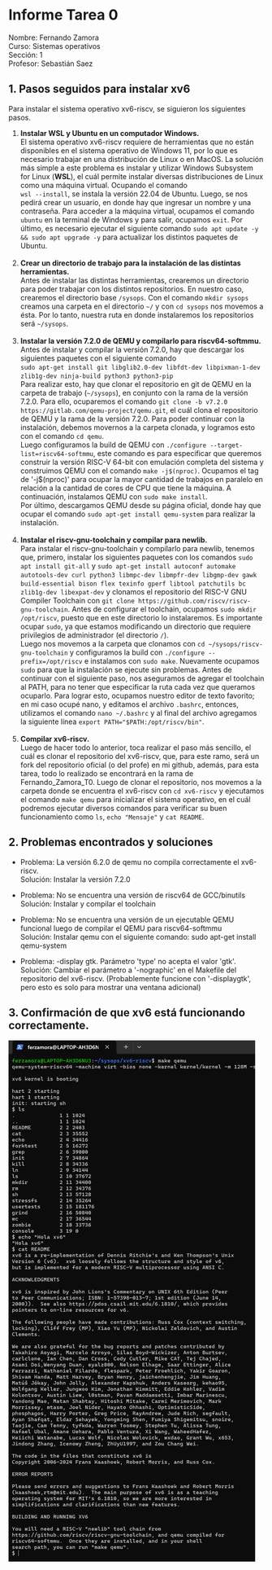 # Informe Tarea 0
Nombre: Fernando Zamora\
Curso: Sistemas operativos\
Sección: 1\
Profesor: Sebastián Saez

## 1. Pasos seguidos para instalar xv6
Para instalar el sistema operativo xv6-riscv, se siguieron los siguientes pasos.
  <ol>
    <li> 
      <strong>
        Instalar WSL y Ubuntu en un computador Windows.
      </strong> <br>
      El sistema operativo xv6-riscv requiere de herramientas que no están disponibles en el sistema operativo de Windows 11, por lo que es necesario trabajar en una distribución de Linux o en MacOS. La solución más simple a este problema es instalar y utilizar Windows Subsystem for Linux (<strong>WSL</strong>), el cuál permite instalar diversas distribuciones de Linux como una máquina virtual. Ocupando el comando <br> <code>wsl --install</code>, se instala la versión 22.04 de Ubuntu. Luego, se nos pedirá crear un usuario, en donde hay que ingresar un nombre y una contraseña. Para acceder a la máquina virtual, ocupamos el comando <code>ubuntu</code> en la terminal de Windows y para salir, ocupamos <code>exit</code>.
      Por último, es necesario ejecutar el siguiente comando <code>sudo apt update -y && sudo apt upgrade -y</code> para actualizar los distintos paquetes de Ubuntu.
    </li><br>
    <li>
      <strong>
        Crear un directorio de trabajo para la instalación de las distintas herramientas.
      </strong> <br>
      Antes de instalar las distintas herramientas, crearemos un directorio para poder trabajar con los distintos repositorios. En nuestro caso, crearemos el directorio base <code>/sysops</code>. Con el comando <code>mkdir sysops</code> creamos una carpeta en el directorio <code>~/</code> y con <code>cd sysops</code> nos movemos a ésta. Por lo tanto, nuestra ruta en donde instalaremos los repositorios será <code>~/sysops</code>. <br>
    </li><br>
    <li>
      <strong>
        Instalar la versión 7.2.0 de QEMU y compilarlo para riscv64-softmmu.
      </strong> <br>
      Antes de instalar y compilar la versión 7.2.0, hay que descargar los siguientes paquetes con el siguiente comando <br> 
      <code>sudo apt-get install git libglib2.0-dev libfdt-dev libpixman-1-dev zlib1g-dev ninja-build python3 python3-pip</code> <br>
      Para realizar esto, hay que clonar el repositorio en git de <a ref="https://gitlab.com/qemu-project/qemu.git">QEMU</a> en la carpeta de trabajo (<code>~/sysops</code>), en conjunto con la rama de la versión 7.2.0. Para ello, ocuparemos el comando <code>git clone -b v7.2.0 https://gitlab.com/qemu-project/qemu.git</code>, el cuál clona el repositorio de QEMU y la rama de la versión 7.2.0. Para poder continuar con la instalación, debemos movernos a la carpeta clonada, y logramos esto con el comando <code>cd qemu</code>. <br>
      Luego configuramos la build de QEMU con <code>./configure --target-list=riscv64-softmmu</code>, este comando es para especificar que queremos construir la versión RISC-V 64-bit con emulación completa del sistema y construimos QEMU con el comando <code>make -j$(nproc)</code>. Ocupamos el tag de '-j$(nproc)' para ocupar la mayor cantidad de trabajos en paralelo en relación a la cantidad de cores de CPU que tiene la máquina. A continuación, instalamos QEMU con <code>sudo make install</code>. <br>
      Por último, descargamos QEMU desde su <a ref="https://www.qemu.org/download/#linux">página oficial</a>, donde hay que ocupar el comando <code>sudo apt-get install qemu-system</code> para realizar la instalación.
    </li><br>
    <li>
      <strong>
        Instalar el riscv-gnu-toolchain y compilar para newlib. 
      </strong> <br>
      Para instalar el riscv-gnu-toolchain y compilarlo para newlib, tenemos que, primero, instalar los siguientes paquetes con los comandos <code>sudo apt install git-all</code> y <code>sudo apt-get install autoconf automake autotools-dev curl python3 libmpc-dev libmpfr-dev libgmp-dev gawk build-essential bison flex texinfo gperf libtool patchutils bc zlib1g-dev libexpat-dev</code> y clonamos el repositorio del <a ref="https://github.com/riscv-collab/riscv-gnu-toolchain">RISC-V GNU Compiler Toolchain</a> con <code>git clone https://github.com/riscv/riscv-gnu-toolchain</code>. Antes de configurar el toolchain, ocupamos <code>sudo mkdir /opt/riscv</code>, puesto que en este directorio lo instalaremos. Es importante ocupar <code>sudo</code>, ya que estamos modificando un directorio que requiere privilegios de administrador (el directorio <code>/</code>). <br> Luego nos movemos a la carpeta que clonamos con <code>cd ~/sysops/riscv-gnu-toolchain</code> y configuramos la build con <code>./configure --prefix=/opt/riscv</code> e instalamos con <code>sudo make</code>. Nuevamente ocupamos <code>sudo</code> para que la instalación se ejecute sin problemas. Antes de continuar con el siguiente paso, nos aseguramos de agregar el toolchain al PATH, para no tener que especificar la ruta cada vez que queramos ocuparlo. Para lograr esto, ocupamos nuestro editor de texto favorito; en mi caso ocupé nano, y editamos el archivo <code>.bashrc</code>, entonces, utilizamos el comando <code>nano ~/.bashrc</code> y al final del archivo agregamos la siguiente línea <code>export PATH="$PATH:/opt/riscv/bin"</code>.
    </li><br>
    <li>
      <strong>
        Compilar xv6-riscv.
      </strong> <br>
      Luego de hacer todo lo anterior, toca realizar el paso más sencillo, el cuál es clonar el repositorio del xv6-riscv, que, para este ramo, será un fork del <a ref="https://github.com/mit-pdos/xv6-riscv">repositorio oficial</a> (o del <a ref="https://github.com/otrab/xv6-riscv">profe</a>) en mi <a ref="https://github.com/Ferzamora053/xv6-riscv">github</a>, además, para esta tarea, todo lo realizado se encontrará en la rama de <a ref="https://github.com/Ferzamora053/xv6-riscv/tree/Fernando_Zamora_T0">Fernando_Zamora_T0</a>. Luego de clonar el repositorio, nos movemos a la carpeta donde se encuentra el xv6-riscv con <code>cd xv6-riscv</code> y ejecutamos el comando <code>make qemu</code> para inicializar el sistema operativo, en el cuál podremos ejecutar diversos comandos para verificar su buen funcionamiento como <code>ls</code>, <code>echo "Mensaje"</code> y <code>cat README</code>.
    </li>
  </ol>

## 2. Problemas encontrados y soluciones
- Problema: La versión 6.2.0 de qemu no compila correctamente el xv6-riscv. <br>
  Solución: Instalar la versión 7.2.0

- Problema: No se encuentra una versión de riscv64 de GCC/binutils <br>
  Solución: Instalar y compilar el toolchain

- Problema: No se encuentra una versión de un ejecutable QEMU funcional luego de compilar el QEMU para riscv64-softmmu <br>
  Solución: Instalar qemu con el siguiente comando: sudo apt-get install qemu-system

- Problema: -display gtk. Parámetro 'type' no acepta el valor 'gtk'. <br>
  Solución: Cambiar el parámetro a '-nographic' en el Makefile del repositorio del xv6-riscv. (Probablemente funcione con '-displaygtk', pero esto es solo para mostrar una ventana adicional)

## 3. Confirmación de que xv6 está funcionando correctamente.
![Requisitos xv6](images/Requisitos-xv6.png)
